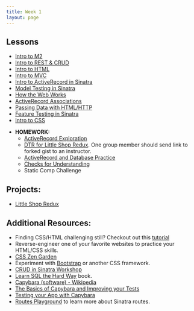 ```yaml
---
title: Week 1
layout: page
---
```


## Lessons
  - [Intro to M2](../misc/day_1.html)
  - [Intro to REST & CRUD](http://backend.turing.io/module2/lessons/restful_routes_and_crud)
  - [Intro to HTML](../lessons/intro_to_html)
  - [Intro to MVC](../lessons/intro_to_mvc)
  - [Intro to ActiveRecord in Sinatra](../lessons/intro_to_active_record_in_sinatra)
  - [Model Testing in Sinatra](../lessons/model_testing_in_sinatra)
  - [How the Web Works](../lessons/how_the_web_works)
  - [ActiveRecord Associations](../lessons/activerecord_associations)
  - [Passing Data with HTML/HTTP](../lessons/passing_data_with_sinatra)
  - [Feature Testing in Sinatra](../lessons/feature_testing_in_sinatra)
  - [Intro to CSS](../lessons/intro_to_css)

* **HOMEWORK:**
  - [ActiveRecord Exploration](../homework/activerecord_exploration)
  - [DTR for Little Shop Redux](../../career_development_curriculum/module_one/dtr_guidelines_memo). One group member should send link to forked gist to an instructor.
  - [ActiveRecord and Database Practice](../homework/activerecord_and_database_practice)
  - [Checks for Understanding](https://github.com/turingschool/checks-for-understanding/blob/master/module-2/backend/week_one.md)
  - Static Comp Challenge

## Projects:

* [Little Shop Redux](https://github.com/turingschool-projects/little-shop-redux)

## Additional Resources:

  - Finding CSS/HTML challenging still? Checkout out this [tutorial](https://github.com/turingschool-examples/introductory-static-site)
  - Reverse-engineer one of your favorite websites to practice your HTML/CSS skills.
  - [CSS Zen Garden](http://www.csszengarden.com/)
  - Experiment with [Bootstrap](http://getbootstrap.com/) or another CSS framework.
  - [CRUD in Sinatra Workshop](../misc/crud_in_sinatra_workshop)
  - [Learn SQL the Hard Way](http://sql.learncodethehardway.org/book/) book.
  - [Capybara (software) - Wikipedia](https://en.wikipedia.org/wiki/Capybara_(software))
  - [The Basics of Capybara and Improving your Tests](https://www.sitepoint.com/basics-capybara-improving-tests/)
  - [Testing your App with Capybara](https://github.com/teamcapybara/capybara)
  - [Routes Playground](https://github.com/turingschool/routing_playground) to learn more about Sinatra routes.

